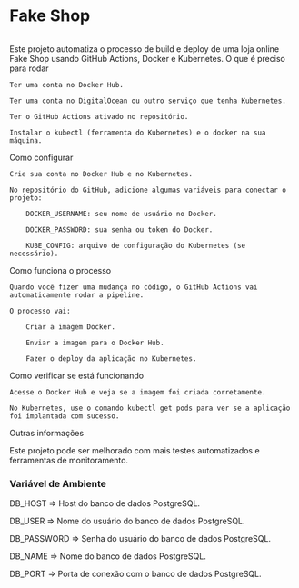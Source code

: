 
# Fake Shop


######
Este projeto automatiza o processo de build e deploy de uma loja online Fake Shop usando GitHub Actions, Docker e Kubernetes.
O que é preciso para rodar

    Ter uma conta no Docker Hub.

    Ter uma conta no DigitalOcean ou outro serviço que tenha Kubernetes.

    Ter o GitHub Actions ativado no repositório.

    Instalar o kubectl (ferramenta do Kubernetes) e o docker na sua máquina.

Como configurar

    Crie sua conta no Docker Hub e no Kubernetes.

    No repositório do GitHub, adicione algumas variáveis para conectar o projeto:

        DOCKER_USERNAME: seu nome de usuário no Docker.

        DOCKER_PASSWORD: sua senha ou token do Docker.

        KUBE_CONFIG: arquivo de configuração do Kubernetes (se necessário).

Como funciona o processo

    Quando você fizer uma mudança no código, o GitHub Actions vai automaticamente rodar a pipeline.

    O processo vai:

        Criar a imagem Docker.

        Enviar a imagem para o Docker Hub.

        Fazer o deploy da aplicação no Kubernetes.

Como verificar se está funcionando

    Acesse o Docker Hub e veja se a imagem foi criada corretamente.

    No Kubernetes, use o comando kubectl get pods para ver se a aplicação foi implantada com sucesso.

Outras informações

Este projeto pode ser melhorado com mais testes automatizados e ferramentas de monitoramento.

### Variável de Ambiente ###
DB_HOST	=> Host do banco de dados PostgreSQL.

DB_USER => Nome do usuário do banco de dados PostgreSQL.

DB_PASSWORD	=> Senha do usuário do banco de dados PostgreSQL.

DB_NAME	=>	Nome do banco de dados PostgreSQL.

DB_PORT	=>	Porta de conexão com o banco de dados PostgreSQL.
